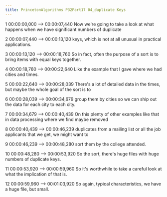 ```yaml
---
title: PrincetonAlgorithms P32Part17 04_duplicate Keys
---
```


1
00:00:00,000 --> 00:00:07,440
Now we're going to take a look at what happens when we have significant numbers of duplicate

2
00:00:07,440 --> 00:00:13,120
keys, which is not at all unusual in practical applications.

3
00:00:13,120 --> 00:00:18,760
So in fact, often the purpose of a sort is to bring items with equal keys together.

4
00:00:18,760 --> 00:00:22,640
Like the example that I gave where we had cities and times.

5
00:00:22,640 --> 00:00:28,039
There's a lot of detailed data in the times, but maybe the whole goal of the sort is to

6
00:00:28,039 --> 00:00:34,679
group them by cities so we can ship out the data for each city to each city.

7
00:00:34,679 --> 00:00:40,439
On this plenty of other examples like that in data processing where we find maybe removed

8
00:00:40,439 --> 00:00:46,239
duplicates from a mailing list or all the job applicants that we get, we might want to

9
00:00:46,239 --> 00:00:48,280
sort them by the college attended.

10
00:00:48,280 --> 00:00:53,920
So the sort, there's huge files with huge numbers of duplicate keys.

11
00:00:53,920 --> 00:00:59,960
So it's worthwhile to take a careful look at what the implication of that is.

12
00:00:59,960 --> 00:01:03,920
So again, typical characteristics, we have a huge file, but small.

